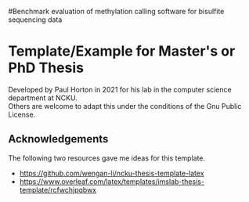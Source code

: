 #Benchmark evaluation of methylation calling software for bisulfite sequencing data

# Template/Example for Master's or PhD Thesis

Developed by Paul Horton in 2021 for his lab in the computer science department at NCKU.  
Others are welcome to adapt this under the conditions of the Gnu Public License.

## Acknowledgements
The following two resources gave me ideas for this template.

*  https://github.com/wengan-li/ncku-thesis-template-latex
*  https://www.overleaf.com/latex/templates/imslab-thesis-template/rcfwchjpqbwx


